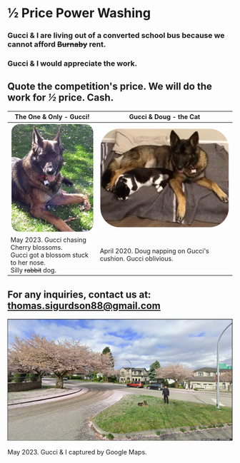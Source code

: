 <link rel="stylesheet" href="styles.css">

# ½ Price Power Washing

### Gucci & I are living out of a converted school bus because we cannot afford ~~Burnaby~~ rent.  
### Gucci & I would appreciate the work.

## Quote the competition's price. We will do the work for _½_  price. Cash.

| The One & Only - Gucci! | Gucci & Doug - the Cat|  
|---|---|  
| !["Gucci with Cherry Blossom"](Gucci_being_Silly_308x404.png) | !["Gucci & Doug"](Gucci_&_Doug_523x404.png) |
| May 2023. Gucci chasing Cherry blossoms. <br> Gucci got a blossom stuck to her nose. <br> Silly ~~rabbit~~ dog.  | April 2020. Doug napping on Gucci's cushion. Gucci oblivious. |

## For any inquiries, contact us at: <a href="mailto:thomas.sigurdson88@gmail.com?subject=Power%20Washing%20Inquiry">thomas.sigurdson88@gmail.com</a>

!["Gucci & I Captured by Google Maps"](Gucci_I_Captured.png)

May 2023. Gucci & I captured by Google Maps.
